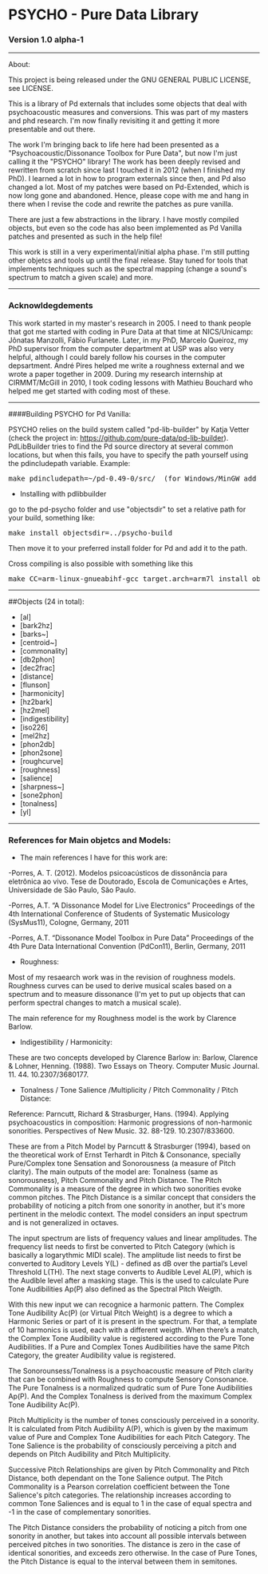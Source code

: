# PSYCHO - Pure Data Library

### Version 1.0 alpha-1

--------------------------------------------------------------------------

About: 

This project is being released under the GNU GENERAL PUBLIC LICENSE, see LICENSE.

This is a library of Pd externals that includes some objects that deal with psychoacoustic measures and conversions. This was part of my masters and phd research. I'm now finally revisiting it and getting it more presentable and out there. 

The work I'm bringing back to life here had been presented as a "Psychoacoustic/Dissonance Toolbox for Pure Data", but now I'm just calling it the "PSYCHO" library! The work has been deeply revised and rewritten from scratch since last I touched it in 2012 (when I finished my PhD). I learned a lot in how to program externals since then, and Pd also changed a lot. Most of my patches were based on Pd-Extended, which is now long gone and abandoned. Hence, please cope with me and hang in there when I revise the code and rewrite the patches as pure vanilla. 

There are just a few abstractions in the library. I have mostly compiled objects, but even so the code has also been  implemented as Pd Vanilla patches and presented as such in the help file!

This work is still in a very experimental/initial alpha phase. I'm still putting other objetcs and tools up until the final release. Stay tuned for tools that implements techniques such as the spectral mapping (change a sound's spectrum to match a given scale) and more.  

--------------------------------------------------------------------------

### Acknowldegdements

This work started in my master's research in 2005. I need to thank people that got me started with coding in Pure Data at that time at NICS/Unicamp: Jônatas Manzolli, Fábio Furlanete. Later, in my PhD, Marcelo Queiroz, my PhD supervisor from the computer department at USP was also very helpful, although I could barely follow his courses in the computer depsartment. André Pires helped me write a roughness external and we wrote a paper together in 2009.  During my research internship at CIRMMT/McGill in 2010, I took coding lessons with Mathieu Bouchard who helped me get started with coding most of these. 

--------------------------------------------------------------------------

####Building PSYCHO for Pd Vanilla:

PSYCHO relies on the build system called "pd-lib-builder" by Katja Vetter (check the project in: <https://github.com/pure-data/pd-lib-builder>). PdLibBuilder tries to find the Pd source directory at several common locations, but when this fails, you have to specify the path yourself using the pdincludepath variable. Example:

<pre>make pdincludepath=~/pd-0.49-0/src/  (for Windows/MinGW add 'pdbinpath=~/pd-0.49-0/bin/)</pre>

* Installing with pdlibbuilder

go to the pd-psycho folder and use "objectsdir" to set a relative path for your build, something like:

<pre>make install objectsdir=../psycho-build</pre>

Then move it to your preferred install folder for Pd and add it to the path.

Cross compiling is also possible with something like this

<pre>make CC=arm-linux-gnueabihf-gcc target.arch=arm7l install objectsdir=../</pre>

--------------------------------------------------------------------------

##Objects (24 in total):

- [al]
- [bark2hz]
- [barks~]
- [centroid~]
- [commonality]
- [db2phon]
- [dec2frac]
- [distance]
- [flunson]
- [harmonicity]
- [hz2bark]
- [hz2mel]
- [indigestibility]
- [iso226]
- [mel2hz]
- [phon2db]
- [phon2sone]
- [roughcurve]
- [roughness]
- [salience]
- [sharpness~]
- [sone2phon]
- [tonalness]
- [yl]

--------------------------------------------------------------------------

### References for Main objetcs and Models:

- The main references I have for this work are:

-Porres, A. T. (2012). Modelos psicoacústicos de dissonância para eletrônica ao vivo. Tese de Doutorado, Escola de Comunicações e Artes, Universidade de São Paulo, São Paulo. 

-Porres, A.T. “A Dissonance Model for Live Electronics” Proceedings of the 4th International Conference of Students of Systematic Musicology (SysMus11), Cologne, Germany, 2011 

-Porres, A.T. “Dissonance Model Toolbox in Pure Data” Proceedings of the 4th Pure Data International Convention (PdCon11), Berlin, Germany, 2011  

- Roughness:

Most of my resaearch work was in the revision of roughness models. Roughness curves can be used to derive musical scales based on a spectrum and to measure dissonance (I'm yet to put up objects that can perform spectral changes to match a musical scale).

The main reference for my Roughness model is the work by Clarence Barlow.

- Indigestibility / Harmonicity:

These are two concepts developed by Clarence Barlow in: Barlow, Clarence & Lohner, Henning. (1988). Two Essays on Theory. Computer Music Journal. 11. 44. 10.2307/3680177. 

- Tonalness / Tone Salience  /Multiplicity / Pitch Commonality / Pitch Distance: 

Reference: Parncutt, Richard & Strasburger, Hans. (1994). Applying psychoacoustics in composition: Harmonic progressions of non-harmonic sonorities. Perspectives of New Music. 32. 88-129. 10.2307/833600. 

These are from a Pitch Model by Parncutt & Strasburger (1994), based on the theoretical work of Ernst Terhardt in Pitch & Consonance, specially Pure/Complex tone Sensation and Sonorousness (a measure of Pitch clarity). The main outputs of the model are: Tonalness (same as sonorousness), Pitch Commonality and Pitch Distance. The Pitch Commonality is a measure of the degree in which two sonorities evoke common pitches. The Pitch Distance is a similar concept that considers the probability of noticing a pitch from one sonority in another, but it's more pertinent in the melodic context. The model considers an input spectrum and is not generalized in octaves.

The input spectrum are lists of frequency values and linear amplitudes. The frequency list needs to first be converted to Pitch Category (which is basically a logarythmic MIDI scale). The amplitude list needs to first be converted to Auditory Levels Y(L) - defined as dB over the partial’s Level Threshold L(TH). The next stage converts to Audible Level AL(P), which is the Audible level after a masking stage. This is the used to calculate Pure Tone Audibilities Ap(P) also defined as the Spectral Pitch Weigth.

With this new input we can recognice a harmonic pattern. The Complex Tone Audibility Ac(P) (or Virtual Pitch Weight) is a degree to which a Harmonic Series or part of it is present in the spectrum. For that, a template of 10 harmonics is used, each with a different weigth. When there’s a match, the Complex Tone Audibility value is registered according to the Pure Tone Audibilities. If a Pure and Complex Tones Audibilities have the same Pitch Category, the greater Audibility value is registered.

The Sonorounsess/Tonalness is a psychoacoustic measure of Pitch clarity that can be combined with Roughness to compute Sensory Consonance. The Pure Tonalness is a normalized qudratic sum of Pure Tone Audibilities Ap(P). And the Complex Tonalness is derived from the maximum Complex Tone Audibility Ac(P).

Pitch Multiplicity is the number of tones consciously perceived in a sonority. It is calculated from Pitch Audibility A(P), which is given by the maximum value of Pure and Complex Tone Audibilities for each Pitch Category. The Tone Salience is the probability of consciously perceiving a pitch and depends on Pitch Audibility and Pitch Multiplicity. 

Successive Pitch Relationships are given by Pitch Commonality and Pitch Distance, both dependant on the Tone Salience output. The Pitch Commonality is a Pearson correlation coefficient between the Tone Salience's pitch categories. The relationship increases according to common Tone Saliences and is equal to 1 in the case of equal spectra and -1 in the case of complementary sonorities. 

The Pitch Distance considers the probability of noticing a pitch from one sonority in another, but takes into account all possible intervals between perceived pitches in two sonorities.  The distance is zero in the case of identical sonorities, and exceeds zero otherwise. In the case of Pure Tones, the Pitch Distance is equal to the interval between them in semitones.
